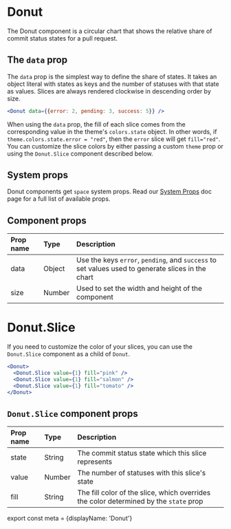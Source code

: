 # Donut
The Donut component is a circular chart that shows the relative share of commit status states for a pull request.

## The `data` prop
The `data` prop is the simplest way to define the share of states. It takes an object literal with states as keys and the number of statuses with that state as values. Slices are always rendered clockwise in descending order by size.

```.jsx
<Donut data={{error: 2, pending: 3, success: 5}} />
```

When using the `data` prop, the fill of each slice comes from the corresponding value in the theme's `colors.state` object. In other words, if `theme.colors.state.error = "red"`, then the `error` slice will get `fill="red"`. You can customize the slice colors by either passing a custom `theme` prop or using the `Donut.Slice` component described below.

## System props

Donut components get `space` system props. Read our [System Props](/components/docs/system-props) doc page for a full list of available props.

## Component props

| Prop name | Type | Description |
| :- | :- | :- |
| data | Object | Use the keys `error`, `pending`, and `success` to set values used to generate slices in the chart |
| size | Number | Used to set the width and height of the component |

# Donut.Slice
If you need to customize the color of your slices, you can use the `Donut.Slice` component as a child of `Donut`.

```.jsx
<Donut>
  <Donut.Slice value={1} fill="pink" />
  <Donut.Slice value={1} fill="salmon" />
  <Donut.Slice value={1} fill="tomato" />
</Donut>
```

## `Donut.Slice` component props

| Prop name | Type | Description |
| :- | :- | :- |
| state | String | The commit status state which this slice represents |
| value | Number | The number of statuses with this slice's state |
| fill | String | The fill color of the slice, which overrides the color determined by the `state` prop |

export const meta = {displayName: 'Donut'}
